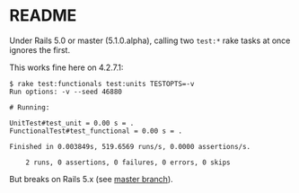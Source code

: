 # README

Under Rails 5.0 or master (5.1.0.alpha), calling two `test:*` rake tasks at
once ignores the first.

This works fine here on 4.2.7.1:

    $ rake test:functionals test:units TESTOPTS=-v
    Run options: -v --seed 46880

    # Running:

    UnitTest#test_unit = 0.00 s = .
    FunctionalTest#test_functional = 0.00 s = .

    Finished in 0.003849s, 519.6569 runs/s, 0.0000 assertions/s.

        2 runs, 0 assertions, 0 failures, 0 errors, 0 skips

But breaks on Rails 5.x (see [master branch](https://github.com/domcleal/bug_rails_rake_chain/tree/master)).
